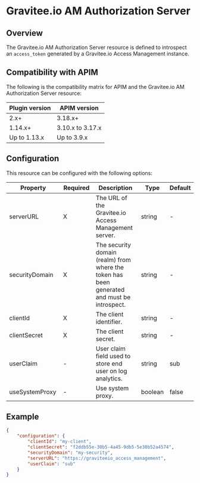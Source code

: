 # Gravitee.io AM Authorization Server

## Overview

The Gravitee.io AM Authorization Server resource is defined to introspect an `access_token` generated by a Gravitee.io Access Management instance.

## Compatibility with APIM

The following is the compatibility matrix for APIM and the Gravitee.io AM Authorization Server resource:

| Plugin version | APIM version     |
| -------------- | ---------------- |
| 2.x+           | 3.18.x+          |
| 1.14.x+        | 3.10.x to 3.17.x |
| Up to 1.13.x   | Up to 3.9.x      |

## Configuration

This resource can be configured with the following options:

<table><thead><tr><th width="186">Property</th><th width="120">Required</th><th width="265">Description</th><th>Type</th><th>Default</th></tr></thead><tbody><tr><td>serverURL</td><td>X</td><td>The URL of the Gravitee.io Access Management server.</td><td>string</td><td>-</td></tr><tr><td>securityDomain</td><td>X</td><td>The security domain (realm) from where the token has been generated and must be introspect.</td><td>string</td><td>-</td></tr><tr><td>clientId</td><td>X</td><td>The client identifier.</td><td>string</td><td>-</td></tr><tr><td>clientSecret</td><td>X</td><td>The client secret.</td><td>string</td><td>-</td></tr><tr><td>userClaim</td><td>-</td><td>User claim field used to store end user on log analytics.</td><td>string</td><td>sub</td></tr><tr><td>useSystemProxy</td><td>-</td><td>Use system proxy.</td><td>boolean</td><td>false</td></tr></tbody></table>

## Example

```json
{
    "configuration": {
        "clientId": "my-client",
        "clientSecret": "f2ddb55e-30b5-4a45-9db5-5e30b52a4574",
        "securityDomain": "my-security",
        "serverURL": "https://graviteeio_access_management",
        "userClaim": "sub"
    }
}
```
